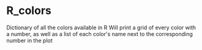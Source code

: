 # R_colors
Dictionary of all the colors available in R
Will print a grid of every color with a number, as well as a list of each color's name next to the corresponding number in the plot
